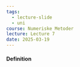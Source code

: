 ```yaml
---
tags:
  - lecture-slide
  - uni
course: Numeriske Metoder
lecture: Lecture 7
date: 2025-03-19
---
```


#### Definition
